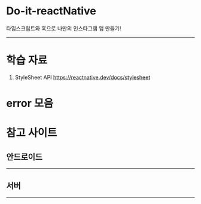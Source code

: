 # Do-it-reactNative
타입스크립트와 훅으로 나만의 인스타그램 앱 만들기!

------

# 학습 자료 

1. StyleSheet API
https://reactnative.dev/docs/stylesheet

# error 모음


# 참고 사이트
  
## 안드로이드

------
## 서버


------


